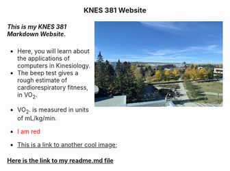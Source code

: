 
### <p align="center"> KNES 381 Website </p>

<p> <img align="right" width="300" height="200" src="IMG_8609.JPG"> </p>

##### <p align="left"> This is my KNES 381 Markdown Website. </p>
* Here, you will learn about the applications of computers in Kinesiology. 
* The beep test gives a rough estimate of cardiorespiratory fitness, in VO<sub>2</sub>.</p>
* VO<sub>2</sub>. is measured in units of mL/kg/min.
* <p style="color:red;">I am red</p>
* [This is a link to another cool image](/train/IMG_9116.JPG);
#### [Here is the link to my readme.md file](README.md)


